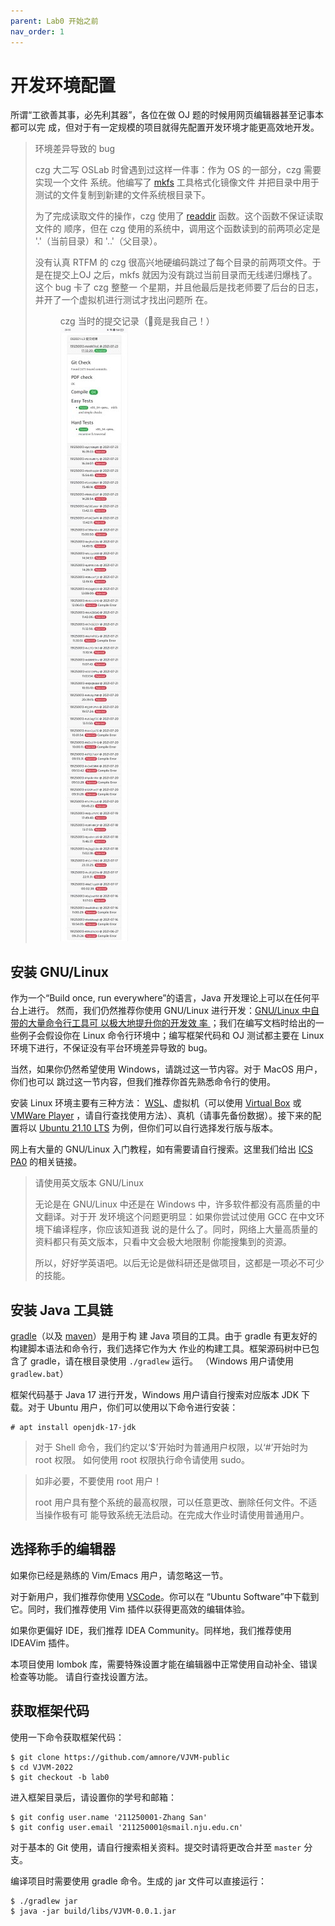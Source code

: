 ```yaml
---
parent: Lab0 开始之前
nav_order: 1
---
```


# 开发环境配置

所谓“工欲善其事，必先利其器”，各位在做 OJ 题的时候用网页编辑器甚至记事本都可以完
成，但对于有一定规模的项目就得先配置开发环境才能更高效地开发。

> 环境差异导致的 bug
>
> czg 大二写 OSLab 时曾遇到过这样一件事：作为 OS 的一部分，czg 需要实现一个文件
> 系统。他编写了 [mkfs](https://linux.die.net/man/8/mkfs) 工具格式化镜像文件
> 并把目录中用于测试的文件复制到新建的文件系统根目录下。
>
> 为了完成读取文件的操作，czg 使用了
> [readdir](https://linux.die.net/man/3/readdir) 函数。这个函数不保证读取文件的
> 顺序，但在 czg 使用的系统中，调用这个函数读到的前两项必定是 '.'（当前目录）和
> '..'（父目录）。
>
> 没有认真 RTFM 的 czg 很高兴地硬编码跳过了每个目录的前两项文件。于是在提交上OJ
> 之后，mkfs 就因为没有跳过当前目录而无线递归爆栈了。这个 bug 卡了 czg 整整一
> 个星期，并且他最后是找老师要了后台的日志，并开了一个虚拟机进行测试才找出问题所
> 在。
>
> <figure>
>   <figcaption>czg 当时的提交记录（🤡竟是我自己！）</figcaption>
>   <img src="../assets/oslab3.jpg" />
> </figure>

## 安装 GNU/Linux

作为一个“Build once, run everywhere”的语言，Java 开发理论上可以在任何平台上进行。
然而，我们仍然推荐你使用 GNU/Linux 进行开发：[GNU/Linux 中自带的大量命令行工具可
以极大地提升你的开发效
率
](https://nju-projectn.github.io/ics-pa-gitbook/ics2021/0.5.html#why-gnulinux-and-how-to)
；我们在编写文档时给出的一些例子会假设你在 Linux 命令行环境中；编写框架代码和 OJ
测试都主要在 Linux 环境下进行，不保证没有平台环境差异导致的 bug。

当然，如果你仍然希望使用 Windows，请跳过这一节内容。对于 MacOS 用户，你们也可以
跳过这一节内容，但我们推荐你首先熟悉命令行的使用。

安装 Linux 环境主要有三种方法：
[WSL](https://docs.microsoft.com/en-us/windows/wsl/install)、虚拟机（可以使用
[Virtual Box](https://www.virtualbox.org/) 或 [VMWare
Player](https://www.vmware.com/products/workstation-player/workstation-player-evaluation.html)
，请自行查找使用方法）、真机（请事先备份数据）。接下来的配置将以 [Ubuntu 21.10
LTS](https://ubuntu.com/download/desktop) 为例，但你们可以自行选择发行版与版本。

网上有大量的 GNU/Linux 入门教程，如有需要请自行搜索。这里我们给出 [ICS
PA0](https://nju-projectn.github.io/ics-pa-gitbook/ics2021/PA0.html) 的相关链接。

> 请使用英文版本 GNU/Linux
>
> 无论是在 GNU/Linux 中还是在 Windows 中，许多软件都没有高质量的中文翻译。对于开
> 发环境这个问题更明显：如果你尝试过使用 GCC 在中文环境下编译程序，你应该知道我
> 说的是什么了。同时，网络上大量高质量的资料都只有英文版本，只看中文会极大地限制
> 你能搜集到的资源。
>
> 所以，好好学英语吧。以后无论是做科研还是做项目，这都是一项必不可少的技能。

## 安装 Java 工具链

[gradle](https://gradle.org/)（以及 [maven](https://maven.apache.org/)）是用于构
建 Java 项目的工具。由于 gradle 有更友好的构建脚本语法和命令行，我们选择它作为大
作业的构建工具。框架源码树中已包含了 gradle，请在根目录使用 `./gradlew` 运行。
（Windows 用户请使用 `gradlew.bat`）

框架代码基于 Java 17 进行开发，Windows 用户请自行搜索对应版本 JDK 下载。对于
Ubuntu 用户，你们可以使用以下命令进行安装：

```
# apt install openjdk-17-jdk
```

> 对于 Shell 命令，我们约定以‘$’开始时为普通用户权限，以‘#’开始时为 root 权限。
> 如何使用 root 权限执行命令请使用 sudo。

> 如非必要，不要使用 root 用户！
>
> root 用户具有整个系统的最高权限，可以任意更改、删除任何文件。不适当操作极有可
> 能导致系统无法启动。在完成大作业时请使用普通用户。

## 选择称手的编辑器

如果你已经是熟练的 Vim/Emacs 用户，请忽略这一节。

对于新用户，我们推荐你使用 [VSCode](https://code.visualstudio.com/)。你可以在
“Ubuntu Software”中下载到它。同时，我们推荐使用 Vim 插件以获得更高效的编辑体验。

如果你更偏好 IDE，我们推荐 IDEA Community。同样地，我们推荐使用 IDEAVim 插件。

本项目使用 lombok 库，需要特殊设置才能在编辑器中正常使用自动补全、错误检查等功能。
请自行查找设置方法。

## 获取框架代码

使用一下命令获取框架代码：

```
$ git clone https://github.com/amnore/VJVM-public
$ cd VJVM-2022
$ git checkout -b lab0
```

进入框架目录后，请设置你的学号和邮箱：

```
$ git config user.name '211250001-Zhang San'
$ git config user.email '211250001@smail.nju.edu.cn'
```

对于基本的 Git 使用，请自行搜索相关资料。提交时请将更改合并至 `master` 分支。

编译项目时需要使用 gradle 命令。生成的 jar 文件可以直接运行：

```
$ ./gradlew jar
$ java -jar build/libs/VJVM-0.0.1.jar
```
